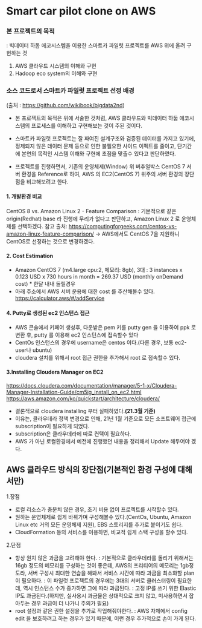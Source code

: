 # **Smart car pilot clone on AWS**

### 본 프로젝트의 목적
:  빅데이터 하둡 에코시스템을 이용한 스마트카 파일럿 프로젝트를 AWS 위에 올려 구현하는 것
1. AWS 클라우드 시스템의 이해와 구현
2. Hadoop eco system의 이해와 구현

### 소스 코드로서 스마트카 파일럿 프로젝트 선정 배경
   (출처 : https://github.com/wikibook/bigdata2nd)
- 본 프로젝트의 목적은 위에 서술한 것처럼, AWS 클라우드와 빅데이터 하둡 에코시스템의 프로세스를 이해하고 구현해보는 것이 주된 것이다.
- 스마트카 파일럿 프로젝트는 잘 짜여진 설계구조와 검증된 데이터를 가지고 있기에, 정제되지 않은 데이터 문제 등으로 인한 불필요한 사이드 이펙트를 줄이고, 단기간에 본연의 목적인 시스템 이해와 구현에 초점을 맞출수 있다고 판단하였다.


- 프로젝트를 진행하면서, 기존의 운영체제(Window) 위 버추얼박스 CentOS 7 서버 환경을 Reference로 하여, AWS 의 EC2(CentOS 7) 위주의 서버 환경의 장단점을 비교해보려고 한다. 


#### 1. 개발환경 비교
CentOS 8 vs. Amazon Linux 2 - Feature Comparison
: 기본적으로 같은 origin(Redhat) base 라 진행에 무리가 없다고 판단하고, Amazon Linux 2 로 운영체제를 선택하겠다.
참고 출처: https://computingforgeeks.com/centos-vs-amazon-linux-feature-comparison/
-> AWS에서도 CentOS 7을 지원하니 CentOS로 선정하는 것으로 변경하겠다.

#### 2. Cost Estimation
- Amazon CentOS 7 (m4.large cpu:2, 메모리: 8gb), 3대 : 3 instances x 0.123 USD x 730 hours in month = 269.37 USD (monthly onDemand cost) * 한달 내내 돌릴경우
- 아래 주소에서 AWS 서버 운용에 대한 cost 를 추산해볼수 있다.
https://calculator.aws/#/addService

#### 4. Putty로 생성된 ec2 인스턴스 접근
- AWS 콘솔에서 키페어 생성후, 다운받은 pem 키를 putty gen 을 이용하여 ppk 로 변환 후, putty 를 이용해 ec2 인스턴스에 접속할수 있다
- CentOs 인스턴스의 경우에 username은 centos 이다.(다른 경우, 보통 ec2-user나 ubuntu)
- cloudera 설치를 위해서 root 접근 권한을 추가해서 root 로 접속할수 있다. 

#### 3.Installing Cloudera Manager on EC2
https://docs.cloudera.com/documentation/manager/5-1-x/Cloudera-Manager-Installation-Guide/cm5ig_install_on_ec2.html
https://aws.amazon.com/ko/quickstart/architecture/cloudera/

- 결론적으로 cloudera installing 부터 실패하였다.**(21.3월 기준)**
- 이유는, 클라우데라 정책 변경으로 인해, 21년 1월 기준으로 모든 소프트웨어 접근에 subscription이 필요하게 되었다. 
- subscription은 클라우데라에 따로 컨택이 필요하다.
- AWS 가 아닌 로컬환경에서 예전에 진행했던 내용을 정리해서 Update 해두어야 겠다.

## AWS 클라우드 방식의 장단점(기본적인 환경 구성에 대해서만)
1.장점
- 로컬 리소스가 충분치 않은 경우, 초기 비용 없이 프로젝트를 시작할수 있다.
- 원하는 운영체제로 쉽게 바꿔가며 구성해볼수 있다.(CentOs, Ubuntu, Amazon Linux etc 거의 모든 운영체제 지원), EBS 스토리지를 추가로 붙이기도 쉽다.
- CloudFormation 등의 서비스를 이용하면, 비교적 쉽게 스택 구성을 할수 있다.
 
2.단점
- 항상 원치 않은 과금을 고려해야 한다.
     : 기본적으로 클라우데라를 돌리기 위해서는 16gb 정도의 메모리를 구성하는 것이 좋은데, AWS의 프리티어의 메모리는 1gb정도라, 서버 구성시 최대한 연습을 해봐서 서비스 시간에 따라 과금을 최소화할 plan 이 필요하다.
     : 이 파일럿 프로젝트의 경우에는 3대의 서버로 클러스터링이 필요한데, 역시 인스턴스 수가 증가하면 그에 따라 과금된다. 
     : 고정 IP를 쓰기 위한 Elastic IP도 과금된다.(하지만, 실사용시 과금율은 상대적으로 크지 않고, 미사용하면서 잡아두는 경우 과금이 더 나가니 주의가 필요)
- root 설정과 같은 권한 설정을 추가로 작업해줘야한다.
     : AWS 자체에서 config edit 을 보호하려고 하는 경우가 있기 때문에, 이런 경우 추가적으로 손이 가게 된다.
   






